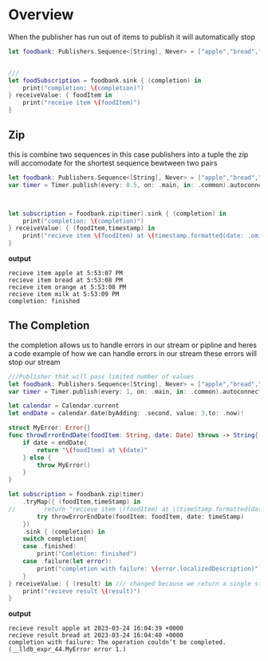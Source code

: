 
# Overview

When the publisher has run out of items to publish it will automatically stop 
``` swift
let foodbank: Publishers.Sequence<[String], Never> = ["apple","bread","orange","milk"].publisher


///
let foodSubscription = foodbank.sink { (completion) in
    print("completion: \(completion)")
} receiveValue: { foodItem in
    print("receive item \(foodItem)")
}
```

## Zip
this is combine two sequences in this case publishers into a tuple 
the zip will accomodate for the shortest sequence bewtween two pairs

``` swift
let foodbank: Publishers.Sequence<[String], Never> = ["apple","bread","orange","milk"].publisher
var timer = Timer.publish(every: 0.5, on: .main, in: .common).autoconnect()



let subscription = foodbank.zip(timer).sink { (completion) in
    print("completion: \(completion)")
} receiveValue: { (foodItem,timestamp) in
    print("recieve item \(foodItem) at \(timestamp.formatted(date: .omitted, time: .standard))")
}

```
**output**
```
recieve item apple at 5:53:07 PM
recieve item bread at 5:53:08 PM
recieve item orange at 5:53:08 PM
recieve item milk at 5:53:09 PM
completion: finished
```

## The Completion
the completion allows us to handle errors in our stream or pipline and heres a code example of how we can handle errors in our stream
these errors will stop our stream

``` swift
///Publisher that will pass limited number of values
let foodbank: Publishers.Sequence<[String], Never> = ["apple","bread","orange","milk"].publisher
var timer = Timer.publish(every: 1, on: .main, in: .common).autoconnect()

let calendar = Calendar.current
let endDate = calendar.date(byAdding: .second, value: 3,to: .now)!

struct MyError: Error{}
func throwErrorEndDate(foodItem: String, date: Date) throws -> String{
    if date < endDate{
        return "\(foodItem) at \(date)"
    } else {
        throw MyError()
    }
}

let subscription = foodbank.zip(timer)
    .tryMap({ (foodItem,timeStamp) in
//        return "recieve item \(foodItem) at \(timeStamp.formatted(date: .omitted, time: .standard))"
        try throwErrorEndDate(foodItem: foodItem, date: timeStamp)
    })
    .sink { (completion) in
    switch completion{
    case .finished:
        print("Comletion: finished")
    case .failure(let error):
        print("completion with failure: \(error.localizedDescription)")
    }
} receiveValue: { (result) in /// changed because we return a single string in the trymap
    print("recieve result \(result)")
}
```
**output**
```
recieve result apple at 2023-03-24 16:04:39 +0000
recieve result bread at 2023-03-24 16:04:40 +0000
completion with failure: The operation couldn’t be completed. (__lldb_expr_44.MyError error 1.)

```
